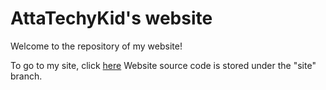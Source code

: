 # AttaTechyKid's website
Welcome to the repository of my website!

To go to my site, click [here](http://attatechykid.github.io)
Website source code is stored under the "site" branch.
